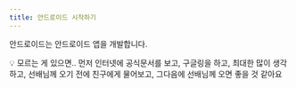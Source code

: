 ```yaml
---
title: 안드로이드 시작하기
---
```


안드로이드는 안드로이드 앱을 개발합니다.


<aside>
💡 모르는 게 있으면.. 먼저 인터넷에 공식문서를 보고, 구글링을 하고, 최대한 많이 생각하고, 
선배님께 오기 전에 친구에게 물어보고, 그다음에 선배님께 오면 좋을 것 같아요

</aside>